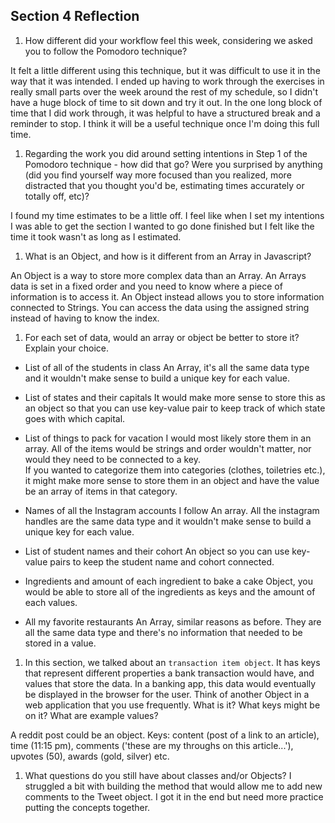 ## Section 4 Reflection

1. How different did your workflow feel this week, considering we asked you to follow the Pomodoro technique? 

It felt a little different using this technique, but it was difficult to use it in the way that it was intended. I ended up having to work through the exercises in really small parts over the week around the rest of my schedule, so I didn't have a huge block of time to sit down and try it out. In the one long block of time that I did work through, it was helpful to have a structured break and a reminder to stop. I think it will be a useful technique once I'm doing this full time.

1. Regarding the work you did around setting intentions in Step 1 of the Pomodoro technique - how did that go? Were you surprised by anything (did you find yourself way more focused than you realized, more distracted that you thought you'd be, estimating times accurately or totally off, etc)?

I found my time estimates to be a little off. I feel like when I set my intentions I was able to get the section I wanted to go done finished but I felt like the time it took wasn't as long as I estimated.

1. What is an Object, and how is it different from an Array in Javascript?

An Object is a way to store more complex data than an Array. An Arrays data is set in a fixed order and you need to know where a piece of information is to access it. An Object instead allows you to store information connected to Strings. You can access the data using the assigned string instead of having to know the index.

1. For each set of data, would an array or object be better to store it? Explain your choice.

  * List of all of the students in class
  An Array, it's all the same data type and it wouldn't make sense to build a unique key for each value.

  * List of states and their capitals
  It would make more sense to store this as an object so that you can use key-value pair to keep track of which state goes with which capital.  

  * List of things to pack for vacation
  I would most likely store them in an array. All of the items would be strings and order wouldn't matter, nor would they need to be connected to a key.  
  If you wanted to categorize them into categories (clothes, toiletries etc.), it might make more sense to store them in an object and have the value be an array of items in that category.

  * Names of all the Instagram accounts I follow
  An array. All the instagram handles are the same data type and it wouldn't make sense to build a unique key for each value.

  * List of student names and their cohort
  An object so you can use key-value pairs to keep the student name and cohort connected.

  * Ingredients and amount of each ingredient to bake a cake
  Object, you would be able to store all of the ingredients as keys and the amount of each values.

  * All my favorite restaurants
  An Array, similar reasons as before. They are all the same data type and there's no information that needed to be stored in a value.

1. In this section, we talked about an `transaction item object`. It has keys that represent different properties a bank transaction would have, and values that store the data. In a banking app, this data would eventually be displayed in the browser for the user. Think of another Object in a web application that you use frequently. What is it? What keys might be on it? What are example values?

A reddit post could be an object.
Keys:
content (post of a link to an article), time (11:15 pm), comments ('these are my throughs on this article...'), upvotes (50), awards (gold, silver) etc.

1. What questions do you still have about classes and/or Objects?
I struggled a bit with building the method that would allow me to add new comments to the Tweet object. I got it in the end but need more practice putting the concepts together.
